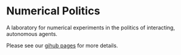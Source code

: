 # Numerical Politics
A laboratory for numerical experiments in the politics of interacting, autonomous agents.

Please see our [gihub pages](https://danftang.github.io/NumericalPolitics/) for more details.
